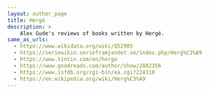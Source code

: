 ```yaml
---
layout: author_page
title: Hergé
description: >
    Alex Gude's reviews of books written by Hergé.
same_as_urls:
  - https://www.wikidata.org/wiki/Q52985
  - https://seriewikin.serieframjandet.se/index.php/Herg%C3%A9
  - https://www.tintin.com/en/herge
  - https://www.goodreads.com/author/show/2802356
  - https://www.isfdb.org/cgi-bin/ea.cgi?224310
  - https://en.wikipedia.org/wiki/Herg%C3%A9
---
```

